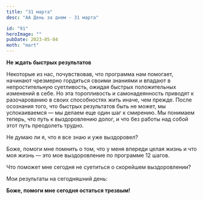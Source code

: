 ```yaml
---
title: "31 марта"
desc: "АА День за днем - 31 марта"

id: "91"
heroImage: ""
pubDate: 2023-05-04
moth: "mart"
---
```


**Не ждать быстрых результатов**

Некоторые из нас, почувствовав, что программа нам помогает, начинают чрезмерно
гордиться своими знаниями и впадают в непростительную суетливость, ожидая
быстрых положительных изменений в себе. Но эта торопливость и самонадеянность
приводят к разочарованию в своих способностях жить иначе, чем прежде. После
осознания того, что быстрых результатов быть не может, мы успокаиваемся — мы
делаем еще один шаг к смирению. Мы понимаем теперь, что путь к выздоровлению
долог, и что без работы над собой этот путь преодолеть трудно.

Не думаю ли я, что я все знаю и уже выздоровел?

Боже, помоги мне помнить о том, что у меня впереди целая жизнь и что моя жизнь
— это мое выздоровление по программе 12 шагов.

Что поможет мне сегодня не суетиться о скорейшем выздоровлении?

Мои результаты на сегодняшний день:

**Боже, помоги мне сегодня остаться трезвым!**
